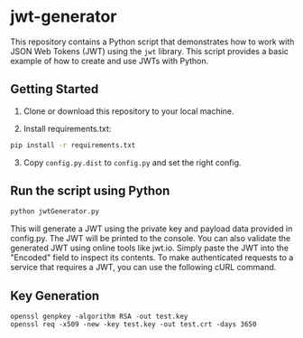 # jwt-generator
This repository contains a Python script that demonstrates how to work with JSON Web Tokens (JWT) using the `jwt` library. This script provides a basic example of how to create and use JWTs with Python.

## Getting Started
1. Clone or download this repository to your local machine.

2. Install requirements.txt:
```bash
pip install -r requirements.txt
```
3. Copy `config.py.dist` to `config.py` and set the right config. 

## Run the script using Python
```bash
python jwtGenerator.py
```

This will generate a JWT using the private key and payload data provided in config.py. The JWT will be printed to the console. You can also validate the generated JWT using online tools like jwt.io. Simply paste the JWT into the "Encoded" field to inspect its contents. To make authenticated requests to a service that requires a JWT, you can use the following cURL command. 


## Key Generation
```
openssl genpkey -algorithm RSA -out test.key  
openssl req -x509 -new -key test.key -out test.crt -days 3650
```